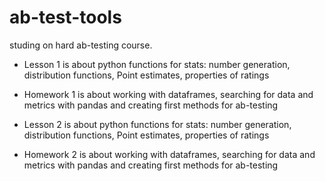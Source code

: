 # ab-test-tools
studing on hard ab-testing course.
- Lesson 1 is about python functions for stats: number generation, distribution functions, Point estimates, properties of ratings
- Homework 1 is about working with dataframes, searching for data and metrics with pandas and creating first methods for ab-testing

- Lesson 2 is about python functions for stats: number generation, distribution functions, Point estimates, properties of ratings
- Homework 2 is about working with dataframes, searching for data and metrics with pandas and creating first methods for ab-testing
